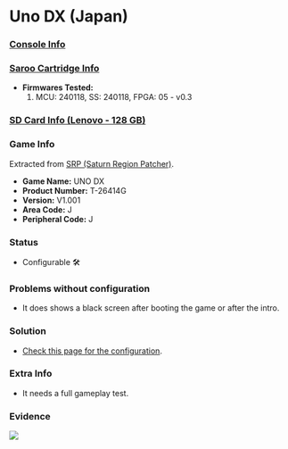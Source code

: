 # Uno DX (Japan)

### [Console Info](../../../../../Info/Consoles/VA13/README.md)

### [Saroo Cartridge Info](../../../../../Info/Cartridges/RetroGameParadiseStore/1.32F/README.md)

- <b>Firmwares Tested:</b>
  1. MCU: 240118, SS: 240118, FPGA: 05 - v0.3

### [SD Card Info (Lenovo - 128 GB)](../../../../../Info/SdCards/Lenovo/128GB/fat32/README.md)

### Game Info

Extracted from [SRP (Saturn Region Patcher)](https://segaxtreme.net/resources/saturn-region-patcher.81/download).

- <b>Game Name:</b> UNO DX
- <b>Product Number:</b> T-26414G
- <b>Version:</b> V1.001
- <b>Area Code:</b> J
- <b>Peripheral Code:</b> J

### Status

- Configurable :hammer_and_wrench:

### Problems without configuration

- It does shows a black screen after booting the game or after the intro.

### Solution

- [Check this page for the configuration](https://github.com/williamdsw/saroo-configuration-list/blob/master/Regions/Retails/Japan/T-26414G/README.md).

### Extra Info

- It needs a full gameplay test.

### Evidence

[![](https://img.youtube.com/vi/uJZ8sotm9Wg/0.jpg)](https://www.youtube.com/watch?v=uJZ8sotm9Wg)
